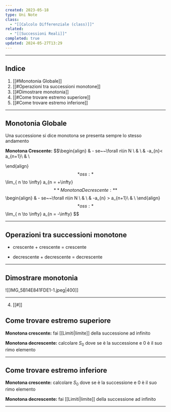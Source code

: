 ```yaml
---
created: 2023-05-18
type: Uni Note
class:
  - "[[Calcolo Differenziale (class)]]"
related:
  - "[[Successioni Reali]]"
completed: true
updated: 2024-05-27T13:29
---
```

---
## Indice
1. [[#Monotonia Globale]]
2. [[#Operazioni tra successioni monotone]]
3. [[#Dimostrare monotonia]]
4. [[#Come trovare estremo superiore]]
5. [[#Come trovare estremo inferiore]]

---
## Monotonia Globale
Una successione si dice monotona se presenta sempre lo stesso andamento

**Monotona Crescente:**
$$\begin{align}
& - se~~\forall n\in N \\
&  \\
& -a_{n}< a_{n+1}\\
& \\

\end{align} $$
*oss:* $$\lim_{ n \to \infty} a_{n = +\infty} $$
**Monotona Decrescente:**
$$\begin{align}
& - se~~\forall n\in N \\
&  \\
& -a_{n} > a_{n+1}\\
& \\
\end{align} $$
*oss:* $$\lim_{ n \to \infty} a_{n = -\infty} $$

---
## Operazioni tra successioni monotone
- crescente + crescente = crescente

- decrescente + decrescente = decrescente

---
## Dimostrare monotonia
![[IMG_5B14E841FDE1-1.jpeg|400]]

---
4. [[#]]
## Come trovare estremo superiore

**Monotona crescente:** fai [[Limiti|limite]] della successione ad infinito

**Monotona decrescente:** calcolare $S_{0}$ dove se è la successione e 0 è il suo rimo elemento

---
## Come trovare estremo inferiore

**Monotona crescente:**  calcolare $S_{0}$ dove se è la successione e 0 è il suo rimo elemento

**Monotona decrescente:** fai [[Limiti|limite]] della successione ad infinito

---